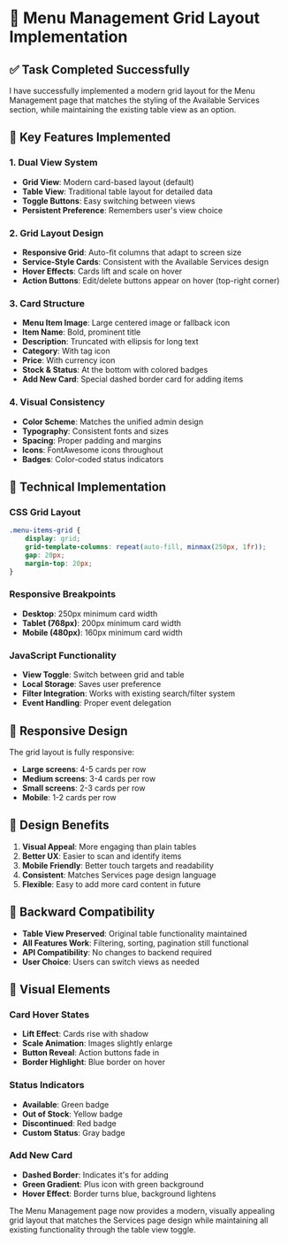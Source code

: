 # 🎯 Menu Management Grid Layout Implementation

## ✅ **Task Completed Successfully**

I have successfully implemented a modern grid layout for the Menu Management page that matches the styling of the Available Services section, while maintaining the existing table view as an option.

## 🎨 **Key Features Implemented**

### **1. Dual View System**
- **Grid View**: Modern card-based layout (default)
- **Table View**: Traditional table layout for detailed data
- **Toggle Buttons**: Easy switching between views
- **Persistent Preference**: Remembers user's view choice

### **2. Grid Layout Design**
- **Responsive Grid**: Auto-fit columns that adapt to screen size
- **Service-Style Cards**: Consistent with the Available Services design
- **Hover Effects**: Cards lift and scale on hover
- **Action Buttons**: Edit/delete buttons appear on hover (top-right corner)

### **3. Card Structure**
- **Menu Item Image**: Large centered image or fallback icon
- **Item Name**: Bold, prominent title
- **Description**: Truncated with ellipsis for long text
- **Category**: With tag icon
- **Price**: With currency icon
- **Stock & Status**: At the bottom with colored badges
- **Add New Card**: Special dashed border card for adding items

### **4. Visual Consistency**
- **Color Scheme**: Matches the unified admin design
- **Typography**: Consistent fonts and sizes
- **Spacing**: Proper padding and margins
- **Icons**: FontAwesome icons throughout
- **Badges**: Color-coded status indicators

## 🔧 **Technical Implementation**

### **CSS Grid Layout**
```css
.menu-items-grid {
    display: grid;
    grid-template-columns: repeat(auto-fill, minmax(250px, 1fr));
    gap: 20px;
    margin-top: 20px;
}
```

### **Responsive Breakpoints**
- **Desktop**: 250px minimum card width
- **Tablet (768px)**: 200px minimum card width
- **Mobile (480px)**: 160px minimum card width

### **JavaScript Functionality**
- **View Toggle**: Switch between grid and table
- **Local Storage**: Saves user preference
- **Filter Integration**: Works with existing search/filter system
- **Event Handling**: Proper event delegation

## 📱 **Responsive Design**

The grid layout is fully responsive:
- **Large screens**: 4-5 cards per row
- **Medium screens**: 3-4 cards per row  
- **Small screens**: 2-3 cards per row
- **Mobile**: 1-2 cards per row

## 🎯 **Design Benefits**

1. **Visual Appeal**: More engaging than plain tables
2. **Better UX**: Easier to scan and identify items
3. **Mobile Friendly**: Better touch targets and readability
4. **Consistent**: Matches Services page design language
5. **Flexible**: Easy to add more card content in future

## 🔄 **Backward Compatibility**

- **Table View Preserved**: Original table functionality maintained
- **All Features Work**: Filtering, sorting, pagination still functional
- **API Compatibility**: No changes to backend required
- **User Choice**: Users can switch views as needed

## 🎨 **Visual Elements**

### **Card Hover States**
- **Lift Effect**: Cards rise with shadow
- **Scale Animation**: Images slightly enlarge
- **Button Reveal**: Action buttons fade in
- **Border Highlight**: Blue border on hover

### **Status Indicators**
- **Available**: Green badge
- **Out of Stock**: Yellow badge  
- **Discontinued**: Red badge
- **Custom Status**: Gray badge

### **Add New Card**
- **Dashed Border**: Indicates it's for adding
- **Green Gradient**: Plus icon with green background
- **Hover Effect**: Border turns blue, background lightens

The Menu Management page now provides a modern, visually appealing grid layout that matches the Services page design while maintaining all existing functionality through the table view toggle.
